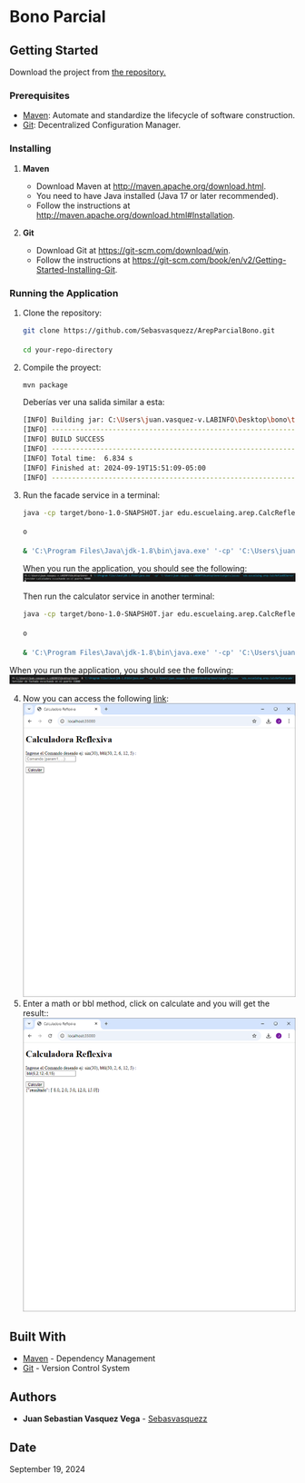 # Bono Parcial


## Getting Started

Download the project from [the repository.](https://github.com/Sebasvasquezz/ArepParcialBono)

### Prerequisites

* [Maven](https://maven.apache.org/): Automate and standardize the lifecycle of software construction.
* [Git](https://www.git-scm.com/): Decentralized Configuration Manager.

### Installing

1. **Maven**
    * Download Maven at http://maven.apache.org/download.html.
    * You need to have Java installed (Java 17 or later recommended).
    * Follow the instructions at http://maven.apache.org/download.html#Installation.

2. **Git**
    * Download Git at https://git-scm.com/download/win.
    * Follow the instructions at https://git-scm.com/book/en/v2/Getting-Started-Installing-Git.

### Running the Application

1. Clone the repository:
    ```bash
    git clone https://github.com/Sebasvasquezz/ArepParcialBono.git

    cd your-repo-directory
    ```

2. Compile the proyect:
    ```sh
    mvn package
    ```

    Deberías ver una salida similar a esta:
    ```sh
    [INFO] Building jar: C:\Users\juan.vasquez-v.LABINFO\Desktop\bono\target\bono-1.0-SNAPSHOT.jar
    [INFO] ------------------------------------------------------------------------
    [INFO] BUILD SUCCESS
    [INFO] ------------------------------------------------------------------------
    [INFO] Total time:  6.834 s
    [INFO] Finished at: 2024-09-19T15:51:09-05:00
    [INFO] ------------------------------------------------------------------------
    ```

3.  Run the facade service in a terminal:
    ```sh
    java -cp target/bono-1.0-SNAPSHOT.jar edu.escuelaing.arep.CalcReflexFacade 
    
    o

    & 'C:\Program Files\Java\jdk-1.8\bin\java.exe' '-cp' 'C:\Users\juan.vasquez-v.LABINFO\Desktop\bono\target\classes' 'edu.escuelaing.arep.CalcReflexFacade'
    ```

    When you run the application, you should see the following:
    ![Execution CalcReflexFacade](images/execution1.png)
    

    Then run the calculator service in another terminal:

     ```sh
    java -cp target/bono-1.0-SNAPSHOT.jar edu.escuelaing.arep.CalcReflexBEServer 
    
    o

    & 'C:\Program Files\Java\jdk-1.8\bin\java.exe' '-cp' 'C:\Users\juan.vasquez-v.LABINFO\Desktop\bono\target\classes' 'edu.escuelaing.arep.CalcReflexBEServer
    ```
   When you run the application, you should see the following:
    ![Execution CalcReflexBEServer](images/execution2.png)

    
4. Now you can access the following [link](http://localhost:35000/calculadora):
    ![Browser](images/browser.png)
5. Enter a math or bbl method, click on calculate and you will get the result::
    ![Result](images/result.png)

## Built With

* [Maven](https://maven.apache.org/) - Dependency Management
* [Git](http://git-scm.com/) - Version Control System

## Authors

* **Juan Sebastian Vasquez Vega**  - [Sebasvasquezz](https://github.com/Sebasvasquezz)

## Date

September 19, 2024
